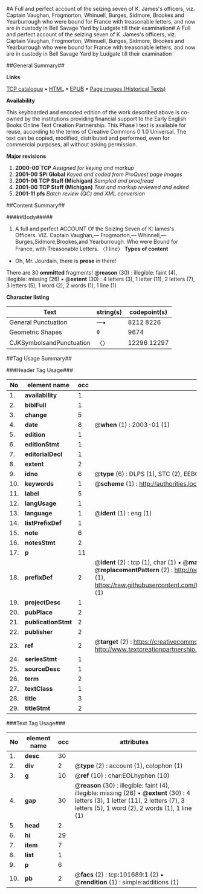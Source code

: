 #A Full and perfect account of the seizing seven of K. James's officers, viz. Captain Vaughan, Frogmorton, Whinuell, Burges, Sidmore, Brookes and Yearburrough who were bound for France with treasonable letters, and now are in custody in Bell Savage Yard by Ludgate till their examination#
A Full and perfect account of the seizing seven of K. James's officers, viz. Captain Vaughan, Frogmorton, Whinuell, Burges, Sidmore, Brookes and Yearburrough who were bound for France with treasonable letters, and now are in custody in Bell Savage Yard by Ludgate till their examination

##General Summary##

**Links**

[TCP catalogue](http://www.ota.ox.ac.uk/tcp/)  • 
[HTML](http://tei.it.ox.ac.uk/tcp/Texts-HTML/free/A40/A40550.html)  • 
[EPUB](http://tei.it.ox.ac.uk/tcp/Texts-EPUB/free/A40/A40550.epub) • 
[Page images (Historical Texts)](https://data.historicaltexts.jisc.ac.uk/view?pubId=eebo-13744093e&pageId=eebo-13744093e-101689-1)

**Availability**

This keyboarded and encoded edition of the
	       work described above is co-owned by the institutions
	       providing financial support to the Early English Books
	       Online Text Creation Partnership. This Phase I text is
	       available for reuse, according to the terms of Creative
	       Commons 0 1.0 Universal. The text can be copied,
	       modified, distributed and performed, even for
	       commercial purposes, all without asking permission.

**Major revisions**

1. __2000-00__ __TCP__ *Assigned for keying and markup*
1. __2001-00__ __SPi Global__ *Keyed and coded from ProQuest page images*
1. __2001-06__ __TCP Staff (Michigan)__ *Sampled and proofread*
1. __2001-00__ __TCP Staff (Michigan)__ *Text and markup reviewed and edited*
1. __2001-11__ __pfs__ *Batch review (QC) and XML conversion*

##Content Summary##

#####Body#####

1. A full and perfect ACCOUNT Of the Seizing Seven of K: Iames's Officers. VIZ.
Captain Vaughan,— Frogmorton,— Whinnell,— Burges,Sidmore,Brookes,and Yearburrough.
Who were Bound for France, with Treasonable Letters.
〈1 line〉
**Types of content**

  * Oh, Mr. Jourdain, there is **prose** in there!

There are 30 **ommitted** fragments! 
 @__reason__ (30) : illegible: faint (4), illegible: missing (26)  •  @__extent__ (30) : 4 letters (3), 1 letter (11), 2 letters (7), 3 letters (5), 1 word (2), 2 words (1), 1 line (1)

**Character listing**


|Text|string(s)|codepoint(s)|
|---|---|---|
|General Punctuation|—•|8212 8226|
|Geometric Shapes|◊|9674|
|CJKSymbolsandPunctuation|〈〉|12296 12297|

##Tag Usage Summary##

###Header Tag Usage###

|No|element name|occ|attributes|
|---|---|---|---|
|1.|__availability__|1||
|2.|__biblFull__|1||
|3.|__change__|5||
|4.|__date__|8| @__when__ (1) : 2003-01 (1)|
|5.|__edition__|1||
|6.|__editionStmt__|1||
|7.|__editorialDecl__|1||
|8.|__extent__|2||
|9.|__idno__|6| @__type__ (6) : DLPS (1), STC (2), EEBO-CITATION (1), OCLC (1), VID (1)|
|10.|__keywords__|1| @__scheme__ (1) : http://authorities.loc.gov/ (1)|
|11.|__label__|5||
|12.|__langUsage__|1||
|13.|__language__|1| @__ident__ (1) : eng (1)|
|14.|__listPrefixDef__|1||
|15.|__note__|6||
|16.|__notesStmt__|2||
|17.|__p__|11||
|18.|__prefixDef__|2| @__ident__ (2) : tcp (1), char (1)  •  @__matchPattern__ (2) : ([0-9\-]+):([0-9IVX]+) (1), (.+) (1)  •  @__replacementPattern__ (2) : http://eebo.chadwyck.com/downloadtiff?vid=$1&page=$2 (1), https://raw.githubusercontent.com/textcreationpartnership/Texts/master/tcpchars.xml#$1 (1)|
|19.|__projectDesc__|1||
|20.|__pubPlace__|2||
|21.|__publicationStmt__|2||
|22.|__publisher__|2||
|23.|__ref__|2| @__target__ (2) : https://creativecommons.org/publicdomain/zero/1.0/ (1), http://www.textcreationpartnership.org/docs/. (1)|
|24.|__seriesStmt__|1||
|25.|__sourceDesc__|1||
|26.|__term__|2||
|27.|__textClass__|1||
|28.|__title__|3||
|29.|__titleStmt__|2||


###Text Tag Usage###

|No|element name|occ|attributes|
|---|---|---|---|
|1.|__desc__|30||
|2.|__div__|2| @__type__ (2) : account (1), colophon (1)|
|3.|__g__|10| @__ref__ (10) : char:EOLhyphen (10)|
|4.|__gap__|30| @__reason__ (30) : illegible: faint (4), illegible: missing (26)  •  @__extent__ (30) : 4 letters (3), 1 letter (11), 2 letters (7), 3 letters (5), 1 word (2), 2 words (1), 1 line (1)|
|5.|__head__|2||
|6.|__hi__|29||
|7.|__item__|7||
|8.|__list__|1||
|9.|__p__|6||
|10.|__pb__|2| @__facs__ (2) : tcp:101689:1 (2)  •  @__rendition__ (1) : simple:additions (1)|
